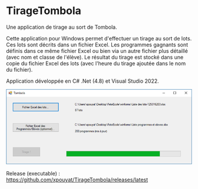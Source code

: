 # TirageTombola

Une application de tirage au sort de Tombola.

Cette application pour Windows permet d'effectuer un tirage au sort de lots. Ces lots sont décrits dans un fichier Excel.
Les programmes gagnants sont définis dans ce même fichier Excel ou bien via un autre fichier plus détaillé (avec nom et classe de l'élève).
Le résultat du tirage est stocké dans une copie du fichier Excel des lots (avec l'heure du tirage ajoutée dans le nom du fichier).

Application développée en C# .Net (4.8) et Visual Studio 2022.

![Screen capture](https://github.com/xpouyat/TirageTombola/raw/master/capture.png)

Release (executable) : https://github.com/xpouyat/TirageTombola/releases/latest
